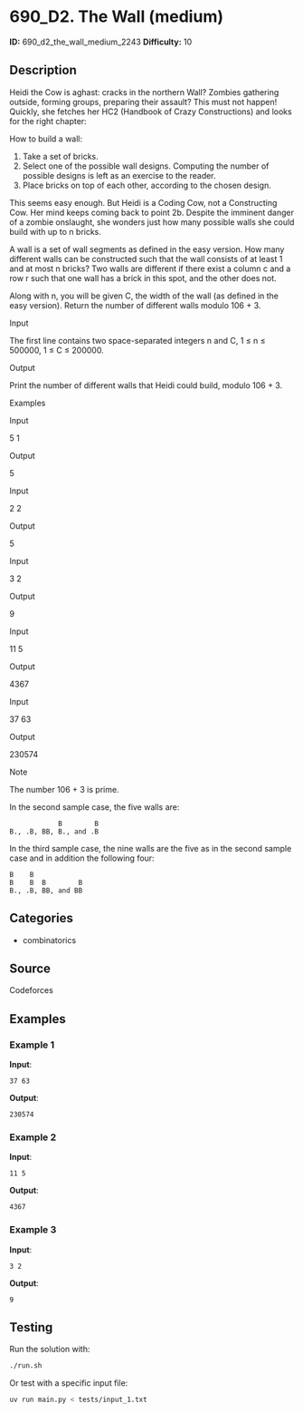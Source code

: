 # 690_D2. The Wall (medium)

**ID:** 690_d2_the_wall_medium_2243
**Difficulty:** 10

## Description

Heidi the Cow is aghast: cracks in the northern Wall? Zombies gathering outside, forming groups, preparing their assault? This must not happen! Quickly, she fetches her HC2 (Handbook of Crazy Constructions) and looks for the right chapter:

How to build a wall:

  1. Take a set of bricks.
  2. Select one of the possible wall designs. Computing the number of possible designs is left as an exercise to the reader.
  3. Place bricks on top of each other, according to the chosen design.



This seems easy enough. But Heidi is a Coding Cow, not a Constructing Cow. Her mind keeps coming back to point 2b. Despite the imminent danger of a zombie onslaught, she wonders just how many possible walls she could build with up to n bricks.

A wall is a set of wall segments as defined in the easy version. How many different walls can be constructed such that the wall consists of at least 1 and at most n bricks? Two walls are different if there exist a column c and a row r such that one wall has a brick in this spot, and the other does not.

Along with n, you will be given C, the width of the wall (as defined in the easy version). Return the number of different walls modulo 106 + 3.

Input

The first line contains two space-separated integers n and C, 1 ≤ n ≤ 500000, 1 ≤ C ≤ 200000.

Output

Print the number of different walls that Heidi could build, modulo 106 + 3.

Examples

Input

5 1


Output

5


Input

2 2


Output

5


Input

3 2


Output

9


Input

11 5


Output

4367


Input

37 63


Output

230574

Note

The number 106 + 3 is prime.

In the second sample case, the five walls are: 
    
    
      
                B        B  
    B., .B, BB, B., and .B  
    

In the third sample case, the nine walls are the five as in the second sample case and in addition the following four: 
    
    
      
    B    B  
    B    B  B        B  
    B., .B, BB, and BB  
    

## Categories

- combinatorics

## Source

Codeforces

## Examples

### Example 1

**Input**:
```
37 63
```

**Output**:
```
230574
```

### Example 2

**Input**:
```
11 5
```

**Output**:
```
4367
```

### Example 3

**Input**:
```
3 2
```

**Output**:
```
9
```


## Testing

Run the solution with:

```bash
./run.sh
```

Or test with a specific input file:

```bash
uv run main.py < tests/input_1.txt
```
